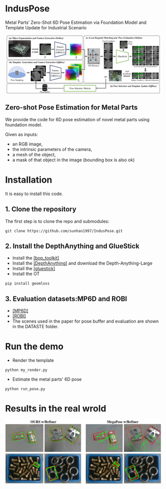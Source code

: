 # IndusPose
Metal Parts’ Zero-Shot 6D Pose Estimation via Foundation Model and Template Update for Industrial Scenario

<img src="assets/pipeline.png" width="600">

## Zero-shot Pose Estimation for Metal Parts
We provide the code for 6D pose estimation of novel metal parts using foundation model. 

Given as inputs: 
- an RGB image,
- the intrinsic parameters of the camera,
- a mesh of the object,
- a mask of that object in the image (bounding box is also ok)






# Installation
It is easy to install this code.
## 1. Clone the repository
The first step is to clone the repo and submodules:
```
git clone https://github.com/sunhan1997/IndusPose.git
```
## 2. Install the DepthAnything and GlueStick
- Install the [[bop_toolkit]](https://github.com/thodan/bop_toolkit) 
- Install the [[DepthAnything]](https://github.com/LiheYoung/Depth-Anything) and download the Depth-Anything-Large
- Install the [[gluestick]](https://github.com/cvg/GlueStick)
- Install the OT
```
pip install geomloss
```
## 3. Evaluation datasets:MP6D and ROBI
- [[MP6D]](https://github.com/yhan9848/MP6D) 
- [[ROBI]](https://www.trailab.utias.utoronto.ca/robi) 
- The scenes used in the paper for pose buffer and evaluation are shown in the DATASTE folder. 

# Run the demo

- Render the template
```
python my_render.py
```
- Estimate the metal parts' 6D pose
```
python run_pose.py
```

# Results in the real wrold
<img src="assets/real_pose.png" width="600">
